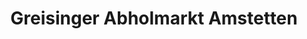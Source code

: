 ---
title: "Greisinger Abholmarkt Amstetten"
url: /amstetten/greisinger-abholmarkt-amstetten/
shop: Metzgerei
---